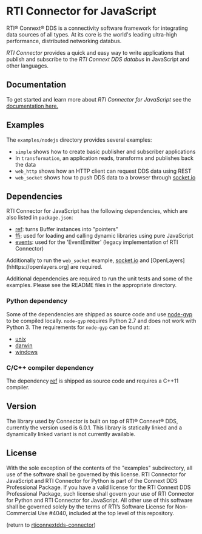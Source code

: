 RTI Connector for JavaScript
============================

RTI® Connext® DDS is a connectivity software framework for integrating data
sources of all types. At its core is the world's leading ultra-high performance,
distributed networking databus.

*RTI Connector* provides a quick and easy way to write applications that
publish and subscribe to the *RTI Connext DDS databus* in JavaScript and other
languages.

## Documentation

To get started and learn more about *RTI Connector for JavaScript* see the
[documentation here.](https://community.rti.com/static/documentation/connector/1.0.0/api/javascript/index.html)

## Examples

The `examples/nodejs` directory provides several examples:
* `simple` shows how to create basic publisher and subscriber applications
* In `transformation`, an application reads, transforms and publishes back the data
 * `web_http` shows how an HTTP client can request DDS data using REST
 * `web_socket` shows how to push DDS data to a browser through [socket.io](https://github.com/Automattic/socket.io)

## Dependencies

RTI Connector for JavaScript has the following dependencies, which are also listed in `package.json`:
* [ref](https://www.npmjs.com/package/ref): turns Buffer instances into "pointers"
* [ffi](https://www.npmjs.com/package/ffi): used for loading and calling dynamic libraries using pure JavaScript
* [events](https://www.npmjs.com/package/events): used for the 'EventEmitter' (legacy implementation of RTI Connector)

Additionally to run the `web_socket` example, [socket.io](https://github.com/Automattic/socket.io) and [OpenLayers](hhttps://openlayers.org] are required.

Additional dependencies are required to run the unit tests and some of the examples. Please see the README files in the appropriate directory.

### Python dependency

Some of the dependencies are shipped as source code and use [node-gyp](https://github.com/nodejs/node-gyp) to be compiled locally. `node-gyp` requires Python 2.7 and does not work with Python 3. The requirements for `node-gyp` can be found at:
* [unix](https://github.com/nodejs/node-gyp#on-unix)
* [darwin](https://github.com/nodejs/node-gyp#on-macos)
* [windows](https://github.com/nodejs/node-gyp#on-windows)

### C/C++ compiler dependency

The dependency [ref](https://www.npmjs.com/package/ref) is shipped as source code and requires a C++11 compiler.

## Version

The library used by Connector is built on top of RTI® Connext® DDS, currently the version used is 6.0.1.
This library is statically linked and a dynamically linked variant is not currently available.

## License

With the sole exception of the contents of the "examples" subdirectory, all use
of the software shall be governed by this license. RTI Connector for JavaScript
and RTI Connector for Python is part of the Connext DDS Professional Package.
If you have a valid license for the RTI Connext DDS Professional Package,
such license shall govern your use of RTI Connector for Python and RTI Connector
for JavaScript. All other use of this software shall be governed solely by the
terms of RTI’s Software License for Non-Commercial Use #4040, included at the
top level of this repository.

(return to [rticonnextdds-connector](https://github.com/rticommunity/rticonnextdds-connector))
